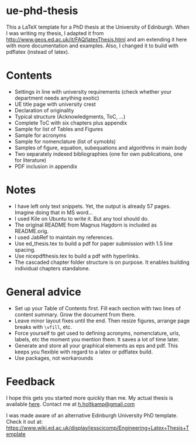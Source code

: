 ue-phd-thesis
=============

This a LaTeX template for a PhD thesis at the University of Edinburgh. When I was writing my thesis, I adapted it from http://www.geos.ed.ac.uk/it/FAQ/latexThesis.html and am extending it here with more documentation and examples. Also, I changed it to build with pdflatex (instead of latex).

Contents
=============
* Settings in line with university requirements (check whether your department needs anything exotic)
* UE title page with university crest
* Declaration of originality
* Typical structure (Acknowledgments, ToC, ...)
* Complete ToC with six chapters plus appendix
* Sample for list of Tables and Figures
* Sample for acronyms
* Sample for nomenclature (list of symobls)
* Samples of figure, equation, subequations and algorithms in main body
* Two separately indexed bibliographies (one for own publications, one for literature)
* PDF inclusion in appendix

Notes
=========
* I have left only text snippets. Yet, the output is already 57 pages. Imagine doing that in MS word...
* I used Kile on Ubuntu to write it. But any tool should do.
* The original README from Magnus Hagdorn is included as README.orig.
* I used JabRef to maintain my references.
* Use ed_thesis.tex to build a pdf for paper submission with 1.5 line spacing.
* Use nicepdfthesis.tex to build a pdf with hyperlinks.
* The cascaded chapter folder structure is on purpose. It enables building individual chapters standalone.

General advice
=============
* Set up your Table of Contents first. Fill each section with two lines of content summary. Grow the document from there.
* Leave minor layout fixes until the end. Then resize figures, arrange page breaks with `\vfill`, etc.
* Force yourself to get used to defining acronyms, nomenclature, urls, labels, etc the moment you mention them. It saves a lot of time later.
* Generate and store all your graphical elements as eps and pdf. This keeps you flexible with regard to a latex or pdflatex build.
* Use packages, not workarounds

Feedback
================
I hope this gets you started more quickly than me. My actual thesis is available [here](http://www.holtka.mp). Contact me at h.holtkamp@gmail.com

I was made aware of an alternative Edinburgh University PhD template. Check it out at: https://www.wiki.ed.ac.uk/display/iesscicomp/Engineering+Latex+Thesis+Template
